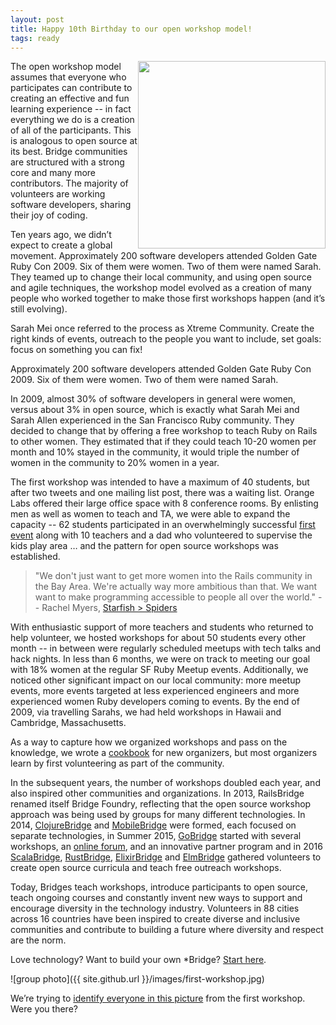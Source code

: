 ```yaml
---
layout: post
title: Happy 10th Birthday to our open workshop model!
tags: ready
---
```


<img src="{{ site.github.url }}/images/blog/2019-06-30-ten-years/ecosystem.png" style="float:right; width:300px" />The open workshop model assumes that
everyone who participates can contribute to creating an effective and fun
learning experience -- in fact everything we do is
a creation of all of the participants.  This is analogous to open source at its
best.  Bridge communities are structured with a strong core and many more
contributors.  The majority of volunteers are working software developers,
sharing their joy of coding.

Ten years ago, we didn’t expect to create a global movement. Approximately 200
software developers attended Golden Gate Ruby Con 2009. Six of them were women.
Two of them were named Sarah. They teamed up to change their local community,
and using open source and agile techniques, the workshop model evolved as a
creation of many people who worked together to make those first workshops happen
(and it’s still evolving).

Sarah Mei once referred to the process as Xtreme Community. Create the right
kinds of events, outreach to the people you want to include, set goals: focus on
something you can fix!
<!--more-->
Approximately 200 software developers attended Golden Gate Ruby Con 2009. Six of
them were women. Two of them were named Sarah.

In 2009, almost 30% of software developers in general were women, versus about
3% in open source, which is exactly what Sarah Mei and Sarah Allen experienced
in the San Francisco Ruby community. They decided to change that by offering a
free workshop to teach Ruby on Rails to other women. They estimated that if they
could teach 10-20 women per month and 10% stayed in the community, it would
triple the number of women in the community to 20% women in a year.

The first workshop was intended to have a maximum of 40 students, but after two
tweets and one mailing list post, there was a waiting list. Orange Labs offered
their large office space with 8 conference rooms. By enlisting men as well as
women to teach and TA, we were able to expand the capacity -- 62 students
participated in an overwhelmingly successful
[first event](http://www.sarahmei.com/blog/2009/06/14/the-first-rails-workshop/)
along with 10 teachers and a dad who volunteered to supervise the kids play area
… and the pattern for open source workshops was established.

> "We don't just want to get more women into the Rails community in the Bay Area. We're actually way more ambitious than that. We want want to make programming accessible to people all over the world." -- Rachel Myers, [Starfish > Spiders](http://rachelmyers.github.io/starfish.html)

With enthusiastic support of more teachers and students who returned to help
volunteer, we hosted workshops for about 50 students every other month -- in
between were regularly scheduled meetups with tech talks and hack nights.  In
less than 6 months, we were on track to meeting our goal with 18% women at the
regular SF Ruby Meetup events. Additionally, we noticed other significant impact
on our local community: more meetup events, more events targeted at less
experienced engineers and more experienced women Ruby developers coming to
events. By the end of 2009, via travelling Sarahs, we had held workshops in
Hawaii and Cambridge, Massachusetts.

As a way to capture how we organized workshops and pass on the knowledge, we
wrote a
[cookbook](https://github.com/bridgefoundry/WorkshopCookbook/wiki/Minimum-Viable-Workshop)
for new organizers, but most organizers learn by first volunteering as
part of the community.

In the subsequent years, the number of workshops doubled each year, and also
inspired other communities and organizations.  In 2013, RailsBridge renamed
itself Bridge Foundry, reflecting that the open source workshop approach was
being used by groups for many different technologies. In 2014,
[ClojureBridge](http://www.clojurebridge.org/) and
[MobileBridge](https://github.com/mobilebridge) were formed, each focused on
separate technologies, in Summer 2015,
[GoBridge](http://golangbridge.org/) started with several workshops, an
[online forum](https://forum.golangbridge.org/), and an innovative partner
program and in 2016 [ScalaBridge](https://bridgefoundry.org/2018/02/15/scalabridge),
[RustBridge](https://rustbridge.com/), [ElixirBridge](http://elixirbridge.org/)
and [ElmBridge](https://twitter.com/elmlangbridge)
gathered volunteers to create open source curricula and teach free outreach
workshops.

Today, Bridges teach workshops, introduce participants to open source, teach
ongoing courses and constantly invent new ways to support and encourage
diversity in the technology industry. Volunteers in 88 cities across 16
countries have been inspired to create diverse and inclusive communities and
contribute to building a future where diversity and respect are the norm.

Love technology? Want to build your own *Bridge?
[Start here](https://bridgefoundry.org/doc/bridge-building).

![group photo]({{ site.github.url }}/images/first-workshop.jpg)

We’re trying to
[identify everyone in this picture](https://github.com/bridgefoundry/bridgefoundry.github.io/issues/131)
from the first workshop. Were you there?

